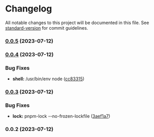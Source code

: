 # Changelog

All notable changes to this project will be documented in this file. See [standard-version](https://github.com/conventional-changelog/standard-version) for commit guidelines.

### [0.0.5](https://github.com/builderhub-platform/builderhub/compare/v0.0.4...v0.0.5) (2023-07-12)

### [0.0.4](https://github.com/builderhub-platform/builderhub/compare/v0.0.3...v0.0.4) (2023-07-12)


### Bug Fixes

* **shell:** /usr/bin/env node ([cc83315](https://github.com/builderhub-platform/builderhub/commit/cc833155f26b12fe896cbad3bbae2f460730d8aa))

### [0.0.3](https://github.com/builderhub-platform/builderhub/compare/v0.0.2...v0.0.3) (2023-07-12)


### Bug Fixes

* **lock:** pnpm-lock --no-frozen-lockfile ([3aef1a7](https://github.com/builderhub-platform/builderhub/commit/3aef1a76255e6a1a835e698494dc30bfa8a9658c))

### 0.0.2 (2023-07-12)
